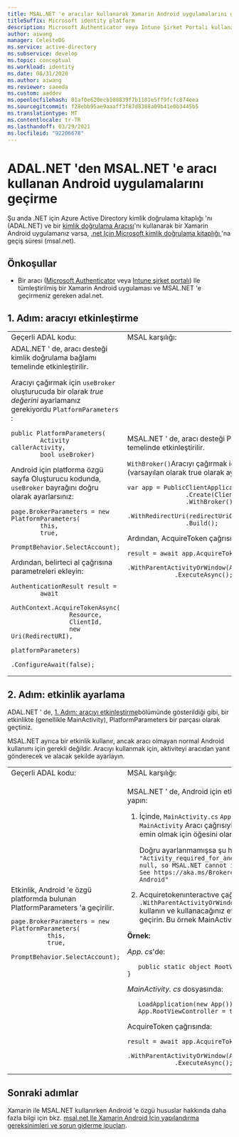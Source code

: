 ```yaml
---
title: MSAL.NET 'e aracılar kullanarak Xamarin Android uygulamalarını geçirme
titleSuffix: Microsoft identity platform
description: Microsoft Authenticator veya Intune Şirket Portalı kullanan Xamarin Android uygulamalarını ADAL.NET ' den MSAL.NET ' ye geçirmeyi öğrenin.
author: aiwang
manager: CelesteDG
ms.service: active-directory
ms.subservice: develop
ms.topic: conceptual
ms.workload: identity
ms.date: 08/31/2020
ms.author: aiwang
ms.reviewer: saeeda
ms.custom: aaddev
ms.openlocfilehash: 01af0e620ecb100839f7b1101e5ff9fcfc874eea
ms.sourcegitcommit: f28ebb95ae9aaaff3f87d8388a09b41e0b3445b5
ms.translationtype: MT
ms.contentlocale: tr-TR
ms.lasthandoff: 03/29/2021
ms.locfileid: "92206678"
---
```

# <a name="migrate-android-applications-that-use-a-broker-from-adalnet-to-msalnet"></a>ADAL.NET 'den MSAL.NET 'e aracı kullanan Android uygulamalarını geçirme

Şu anda .NET için Azure Active Directory kimlik doğrulama kitaplığı 'nı (ADAL.NET) ve bir [kimlik doğrulama Aracısı](msal-android-single-sign-on.md)'nı kullanarak bir Xamarin Android uygulamanız varsa, [.net Için Microsoft kimlik doğrulama kitaplığı ](msal-overview.md) 'na geçiş süresi (msal.net).

## <a name="prerequisites"></a>Önkoşullar

* Bir aracı ([Microsoft Authenticator](https://play.google.com/store/apps/details?id=com.azure.authenticator) veya [Intune şirket portalı](https://play.google.com/store/apps/details?id=com.microsoft.windowsintune.companyportal)) Ile tümleştirilmiş bir Xamarin Android uygulaması ve MSAL.NET 'e geçirmeniz gereken adal.net.

## <a name="step-1-enable-the-broker"></a>1. Adım: aracıyı etkinleştirme

<table>
<tr><td>Geçerli ADAL kodu:</td><td>MSAL karşılığı:</td></tr>
<tr><td>
ADAL.NET ' de, aracı desteği kimlik doğrulama bağlamı temelinde etkinleştirilir.

Aracıyı çağırmak için `useBroker` oluşturucuda bir olarak *true değerini* ayarlamanız gerekiyordu `PlatformParameters` :

```CSharp
public PlatformParameters(
        Activity callerActivity,
        bool useBroker)
```

Android için platforma özgü sayfa Oluşturucu kodunda, `useBroker` bayrağını doğru olarak ayarlarsınız:

```CSharp
page.BrokerParameters = new PlatformParameters(
        this,
        true,
        PromptBehavior.SelectAccount);
```

Ardından, belirteci al çağrısına parametreleri ekleyin:

```CSharp
AuthenticationResult result =
        await
            AuthContext.AcquireTokenAsync(
                Resource,
                ClientId,
                new Uri(RedirectURI),
                platformParameters)
                .ConfigureAwait(false);
```

</td><td>
MSAL.NET ' de, aracı desteği PublicClientApplication temelinde etkinleştirilir.

`WithBroker()`Aracıyı çağırmak için parametresini (varsayılan olarak true olarak ayarlanır) kullanın:

```CSharp
var app = PublicClientApplicationBuilder
                .Create(ClientId)
                .WithBroker()
                .WithRedirectUri(redirectUriOnAndroid)
                .Build();
```

Ardından, AcquireToken çağrısında:

```CSharp
result = await app.AcquireTokenInteractive(scopes)
             .WithParentActivityOrWindow(App.RootViewController)
             .ExecuteAsync();
```
</table>

## <a name="step-2-set-an-activity"></a>2. Adım: etkinlik ayarlama

ADAL.NET ' de, [1. Adım: aracıyı etkinleştirme](#step-1-enable-the-broker)bölümünde gösterildiği gibi, bir etkinlikte (genellikle MainActivity), PlatformParameters bir parçası olarak geçtiniz.

MSAL.NET ayrıca bir etkinlik kullanır, ancak aracı olmayan normal Android kullanımı için gerekli değildir. Aracıyı kullanmak için, aktiviteyi aracıdan yanıt gönderecek ve alacak şekilde ayarlayın.

<table>
<tr><td>Geçerli ADAL kodu:</td><td>MSAL karşılığı:</td></tr>
<tr><td>
Etkinlik, Android 'e özgü platformda bulunan PlatformParameters 'a geçirilir.

```CSharp
page.BrokerParameters = new PlatformParameters(
          this,
          true,
          PromptBehavior.SelectAccount);
```
</td><td>

MSAL.NET ' de, Android için etkinliği ayarlamak için iki şey yapın:

1. İçinde, `MainActivity.cs` `App.RootViewController` `MainActivity` Aracı çağrısıyla bir etkinlik olduğundan emin olmak için öğesini olarak ayarlayın.

    Doğru ayarlanmamışsa şu hatayı alabilirsiniz: `"Activity_required_for_android_broker":"Activity is null, so MSAL.NET cannot invoke the Android broker. See https://aka.ms/Brokered-Authentication-for-Android"`

1. Acquiretokenınteractıve çağrısında `.WithParentActivityOrWindow(App.RootViewController)` kullanın ve kullanacağınız etkinliğin başvurusunu geçirin. Bu örnek MainActivity ' i kullanacaktır.

**Örnek:**

*App. cs*'de:

```CSharp
   public static object RootViewController { get; set; }
```

*MainActivity. cs* dosyasında:

```CSharp
   LoadApplication(new App());
   App.RootViewController = this;
```

AcquireToken çağrısında:

```CSharp
result = await app.AcquireTokenInteractive(scopes)
             .WithParentActivityOrWindow(App.RootViewController)
             .ExecuteAsync();
```
</table>

## <a name="next-steps"></a>Sonraki adımlar

Xamarin ile MSAL.NET kullanırken Android 'e özgü hususlar hakkında daha fazla bilgi için bkz. [msal.net Ile Xamarin Android Için yapılandırma gereksinimleri ve sorun giderme ipuçları](msal-net-xamarin-android-considerations.md).